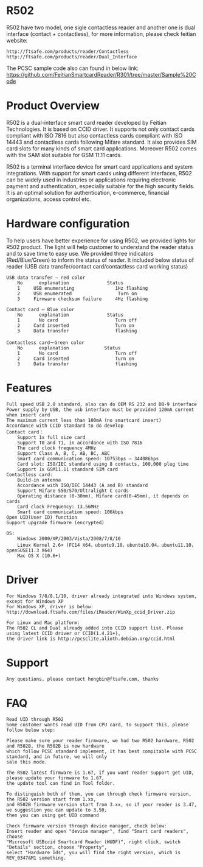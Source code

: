 R502
======

R502 have two model, one sigle contactless reader and another one is dual interface (contact + contactless), for more information, please check feitian website:

	http://ftsafe.com/products/reader/Contactless
	http://ftsafe.com/products/reader/Dual_Interface

The PCSC sample code also can found in below link:
	https://github.com/FeitianSmartcardReader/R301/tree/master/Sample%20Code

Product Overview
==
R502 is a dual-interface smart card reader developed by Feitian Technologies. It is based on CCID driver. It supports not only contact cards compliant with ISO 7816 but also contactless cards compliant with ISO 14443 and contactless cards following Mifare standard. It also provides SIM card slots for many kinds of smart card applications. Moreover R502 comes with the SAM slot suitable for GSM 11.11 cards.

R502 is a terminal interface device for smart card applications and system integrations. With support for smart cards using different interfaces, R502 can be widely used in industries or applications requiring electronic payment and authentication, especially suitable for the high security fields. It is an optimal solution for authentication, e-commerce, financial organizations, access control etc.

Hardware configuration
==
To help users have better experience for using R502, we provided lights for R502 product. The light will help customer to understand the reader status and to save time to easy use.
We provided three indicators (Red/Blue/Green) to inform the status of reader. It included below status of reader (USB data transfer/contact card/contactless card working status)

	USB data transfer – red color
		No		explanation				 Status
		1	  USB enumerating 				1Hz flashing
		2	  USB enumerated				 Turn on
		3	  Firmware checksum failure		4Hz flashing
	
	Contact card – Blue color
		No		explanation				 Status
		1	    No card 					Turn off
		2	  Card inserted					Turn on
		3	  Data transfer 				flashing

	Contactless card－Green color
		No		explanation				Status
		1	    No card 					Turn off
		2	  Card inserted					Turn on
		3	  Data transfer 				flashing



Features
==
	Full speed USB 2.0 standard, also can do OEM RS 232 and DB-9 interface
	Power supply by USB, the usb interface must be provided 120mA current when insert card
	The maximum current less than 100mA (no smartcard insert)
	Accordance with CCID standard to do develop
	Contact card：
		Support 1x full size card
		Support T0 and T1, in accordance with ISO 7816
		The card clock frequency 4MHz
		Support Class A, B, C, AB, BC, ABC
		Smart card communication speed: 10753bps – 344086bps
		Card slot: ISO/IEC standard using 8 contacts, 100,000 plug time
		Support 1x GSM11.11 standard SIM card
	Contactless card:
		Build-in antenna
		Accordance with ISO/IEC 14443 (A and B) standard
		Support Mifare S50/S70/Ultralight C cards
		Operating distance (0-30mm), Mifare card(0-45mm), it depends on cards
		Card clock Frequency: 13.56MHz
		Smart card communication speed: 106kbps
	Open UID(User ID) function
	Support upgrade firmware (encrypted)

	OS: 
		Windows 2000/XP/2003/Vista/2008/7/8/10
		Linux Kernel 2.6+ (FC14 X64，ubuntu9.10，ubuntu10.04，ubuntu11.10，openSUSE11.3 X64)
		Mac OS X (10.6+)
Driver
==

	For Windows 7/8/8.1/10, driver already integrated into Windows system, except for Windows XP
	For Windows XP, driver is below:
	http://download.ftsafe.com/files/iReader/WinXp_ccid_Driver.zip

	For Linux and Mac platform:
	The R502 CL and Dual already added into CCID support list. Please using latest CCID driver or CCID(1.4.21+), 
	the driver link is http://pcsclite.alioth.debian.org/ccid.html
	
Support
==
	Any questions, please contact hongbin@ftsafe.com, thanks
FAQ
==
	Read UID through R502
	Some customer wants read UID from CPU card, to support this, please follow below step:
	
	Please make sure your reader firmware, we had two R502 hardware, R502 and R502B, the R502B is new hardware 
	which follow PCSC standard implement, it has best compitable with PCSC standard, and in future, we will only 
	sale this mode. 
	
	The R502 latest firmware is 1.67, if you want reader support get UID, please update your firmware to 1.67, 
	the update tool can find in Tool folder.
	
	To distinguish both of them, you can through check firmware version, the R502 version start from 1.xx, 
	and R502B firmware version start from 3.xx, so if your reader is 3.47, we suggestion you can update to 3.50, 
	then you can using get UID command
	
	Check firmware version through device manager, check below:
	Insert reader and open "device manager", find "Smart card readers", choose
	"Microsoft USBccid Smartcard Reader (WUDF)", right click, switch "Details" section, choose "Property", 
	select "Hardware Ids", you will find the right version, which is REV_0347&M1 something.
